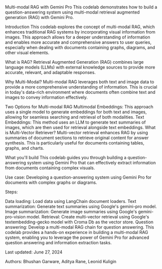 Multi-modal RAG with Gemini Pro
This codelab demonstrates how to build a question-answering system using multi-modal retrieval augmented generation (RAG) with Gemini Pro.

Introduction
This codelab explores the concept of multi-modal RAG, which enhances traditional RAG systems by incorporating visual information from images. This approach allows for a deeper understanding of information and enables more accurate and comprehensive answers to user queries, especially when dealing with documents containing graphs, diagrams, and other visual elements.

What is RAG?
Retrieval Augmented Generation (RAG) combines large language models (LLMs) with external knowledge sources to provide more accurate, relevant, and adaptable responses.

Why Multi-Modal?
Multi-modal RAG leverages both text and image data to provide a more comprehensive understanding of information. This is crucial in today's data-rich environment where documents often combine text and images to convey information effectively.

Two Options for Multi-modal RAG
Multimodal Embeddings: This approach uses a single model to generate embeddings for both text and images, allowing for seamless searching and retrieval of both modalities.
Text Embeddings: This method uses an LLM to generate text summaries of images, which are then used for retrieval alongside text embeddings.
What is Multi-Vector Retriever?
Multi-vector retrieval enhances RAG by using summaries of document sections to retrieve original content for answer synthesis. This is particularly useful for documents containing tables, graphs, and charts.

What you'll build
This codelab guides you through building a question-answering system using Gemini Pro that can effectively extract information from documents containing complex visuals.

Use case: Developing a question-answering system using Gemini Pro for documents with complex graphs or diagrams.

Steps:

Data loading: Load data using LangChain document loaders.
Text summarization: Generate text summaries using Google's gemini-pro model.
Image summarization: Generate image summaries using Google's gemini-pro-vision model.
Retrieval: Create multi-vector retrieval using Google's textembedding-gecko model with Croma Db as the vector store.
Question answering: Develop a multi-modal RAG chain for question answering.
This codelab provides a hands-on experience in building a multi-modal RAG system, enabling you to leverage the power of Gemini Pro for advanced question answering and information extraction tasks.

Last updated: June 27, 2024

Authors: Bhushan Garware, Aditya Rane, Leonid Kuligin
